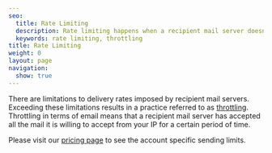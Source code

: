 ```yaml
---
seo:
  title: Rate Limiting
  description: Rate limiting happens when a recipient mail server doesn't allow emails to be delivered at the same rate as they were sent.
  keywords: rate limiting, throttling
title: Rate Limiting
weight: 0
layout: page
navigation:
  show: true
---
```


There are limitations to delivery rates imposed by recipient mail servers. Exceeding these limitations results in a practice
referred to as [throttling]({{root_url}}/Glossary/throttling.html). Throttling in terms of email means that a recipient mail server has accepted all the mail it is
willing to accept from your IP for a certain period of time.

Please visit our [pricing page]({{site.pricing_url}}?mc=SendGrid%20Documentation) to see the account specific sending limits.
